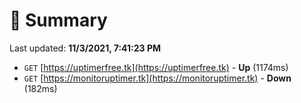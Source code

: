 # 📖 Summary
Last updated: **11/3/2021, 7:41:23 PM**

- `GET` [https://uptimerfree.tk](https://uptimerfree.tk) - **Up** (1174ms)
- `GET` [https://monitoruptimer.tk](https://monitoruptimer.tk) - **Down** (182ms)
